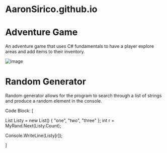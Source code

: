 # AaronSirico.github.io
# Adventure Game

An adventure game that uses C# fundamentals to have a player explore areas and add items to their inventory.

![image](https://user-images.githubusercontent.com/99092776/201169117-2d08d956-f2e3-48fa-8583-84953804c5f8.png)

# Random Generator

Random generator allows for the program to search through a list of strings and produce a random element in the console.

Code Block: [

List<string> Listy = new List<string>() { "one", "two", "three" };
int r = MyRand.Next(Listy.Count);

Console.WriteLine(Listy[r]);

  ]
